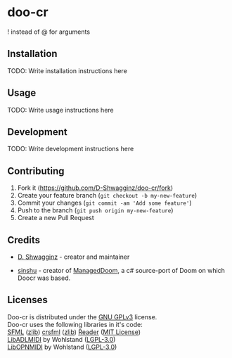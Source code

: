 # doo-cr

! instead of @ for arguments

## Installation

TODO: Write installation instructions here

## Usage

TODO: Write usage instructions here

## Development

TODO: Write development instructions here

## Contributing

1. Fork it (<https://github.com/D-Shwagginz/doo-cr/fork>)
2. Create your feature branch (`git checkout -b my-new-feature`)
3. Commit your changes (`git commit -am 'Add some feature'`)
4. Push to the branch (`git push origin my-new-feature`)
5. Create a new Pull Request

## Credits

- [D. Shwagginz](https://github.com/D-Shwagginz) - creator and maintainer

- [sinshu](https://github.com/sinshu) - creator of [ManagedDoom](https://github.com/sinshu/managed-doom), a c# source-port of Doom on which Doocr was based.

## Licenses
Doo-cr is distributed under the [GNU GPLv3](https://github.com/D-Shwagginz/doo-cr/blob/master/LICENSE) license. <br>
Doo-cr uses the following libraries in it's code: <br>
[SFML](https://github.com/SFML/SFML) ([zlib](https://github.com/SFML/SFML/blob/master/license.md))
[crsfml](https://github.com/oprypin/crsfml) ([zlib](https://github.com/oprypin/crsfml/blob/master/LICENSE.md))
[Reader](https://github.com/crystal-term/reader) ([MIT License](https://github.com/crystal-term/reader/blob/master/LICENSE)) <br>
[LibADLMIDI](https://github.com/Wohlstand/libADLMIDI) by Wohlstand ([LGPL-3.0](https://github.com/Wohlstand/libADLMIDI/blob/master/LICENSE)) <br>
[LibOPNMIDI](https://github.com/Wohlstand/libOPNMIDI) by Wohlstand ([LGPL-3.0](https://github.com/Wohlstand/libOPNMIDI/blob/master/LICENSE)) <br>